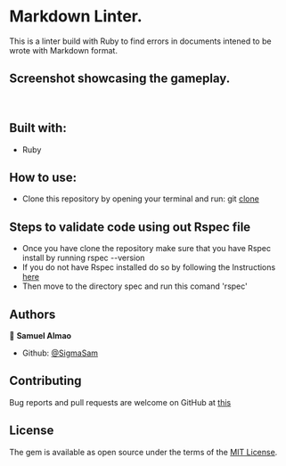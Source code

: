 # Markdown Linter.

This is a linter build with Ruby to find errors in documents intened to be wrote with Markdown format.

## Screenshot showcasing the gameplay.
<img src=""/>
<img src=""/>
<img src=""/>
<img src=""/>

## Built with:
- Ruby

## How to use:
- Clone this repository by opening your terminal and run:
  git [clone](https://github.com/SigmaSam/MarkDown-Linter.)

## Steps to validate code using out Rspec file
- Once you have clone the repository make sure that you have Rspec install by running rspec --version
- If you do not have Rspec installed do so by following the Instructions [here](https://medium.com/@amliving/my-rails-rspec-set-up-6451269847f9)
- Then move to the directory spec and run this comand 'rspec'

## Authors

👤 **Samuel Almao**
- Github: [@SigmaSam](https://github.com/SigmaSam)

## Contributing
Bug reports and pull requests are welcome on GitHub at [this](https://github.com/SigmaSam/Tic-Tac-Toe-Microverse.)

## License
The gem is available as open source under the terms of the [MIT License](https://opensource.org/licenses/MIT).
